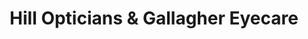 ---
title: "Hill Opticians & Gallagher Eyecare"
url: /hanover/hill-opticians-and-gallagher-eyecare/
shop: optician
---